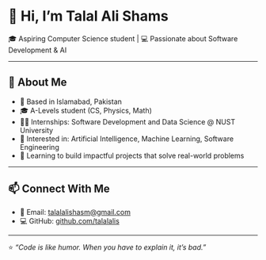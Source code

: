 # 👋 Hi, I’m Talal Ali Shams  

🎓 Aspiring Computer Science student | 💻 Passionate about Software Development & AI  

---

## 🚀 About Me
- 📍 Based in Islamabad, Pakistan  
- 🎓 A-Levels student (CS, Physics, Math)  
- 🧑‍💻 Internships: Software Development and Data Science @ NUST University
- 🔭 Interested in: Artificial Intelligence, Machine Learning, Software Engineering  
- 🌱 Learning to build impactful projects that solve real-world problems  

---

## 📫 Connect With Me
- 📧 Email: talalalishasm@gmail.com    
- 💻 GitHub: [github.com/talalalis](https://github.com/talalalis)  

---

⭐️ *“Code is like humor. When you have to explain it, it’s bad.”*  
